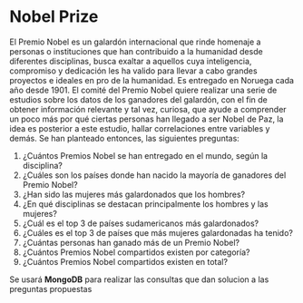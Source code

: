 # Nobel Prize

El Premio Nobel es un galardón internacional que rinde homenaje a personas o instituciones que han contribuido a la humanidad desde diferentes disciplinas, busca exaltar a aquellos cuya inteligencia, compromiso y dedicación les ha valido para llevar a cabo grandes proyectos e ideales en pro de la humanidad. Es entregado en Noruega cada año desde 1901.
El comité del Premio Nobel quiere realizar una serie de estudios sobre los datos de los ganadores del galardón, con el fin de obtener información relevante y tal vez, curiosa, que ayude a comprender un poco más por qué ciertas personas han llegado a ser Nobel de Paz, la idea es posterior a este estudio, hallar correlaciones entre variables y demás. Se han planteado entonces, las siguientes preguntas:

1. ¿Cuántos Premios Nobel se han entregado en el mundo, según la disciplina?
2. ¿Cuáles son los países donde han nacido la mayoría de ganadores del Premio Nobel?
3. ¿Han sido las mujeres más galardonados que los hombres?
4. ¿En qué disciplinas se destacan principalmente los hombres y las mujeres?
5. ¿Cuál es el top 3 de países sudamericanos más galardonados?
6. ¿Cuáles es el top 3 de países que más mujeres galardonadas ha tenido?
7. ¿Cuántas personas han ganado más de un Premio Nobel?
8. ¿Cuántos Premios Nobel compartidos existen por categoría?
9. ¿Cuántos Premios Nobel compartidos existen en total?

Se usará **MongoDB** para realizar las consultas que dan solucion a las preguntas propuestas
